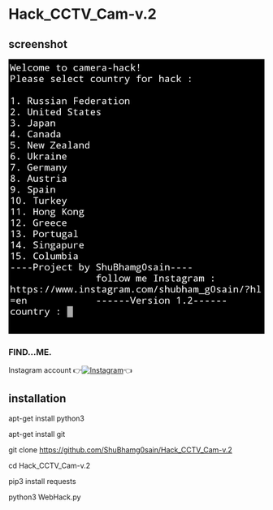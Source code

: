 # Hack_CCTV_Cam-v.2

## screenshot
![ ](https://raw.githubusercontent.com/ShuBhamg0sain/Hack_CCTV_Cam-v.2/master/Screenshot_20200928_081243.jpg)


### FIND...ME.



Instagram account
👉[![Instagram  ](https://img.shields.io/badge/INSTAGRAM-FOLLOW-red?style=for-the-badge&logo=instagram)](https://www.instagram.com/shubhamg0sain)👈



## installation

apt-get install python3

apt-get install git

git clone https://github.com/ShuBhamg0sain/Hack_CCTV_Cam-v.2  

cd Hack_CCTV_Cam-v.2

pip3 install requests

python3 WebHack.py
